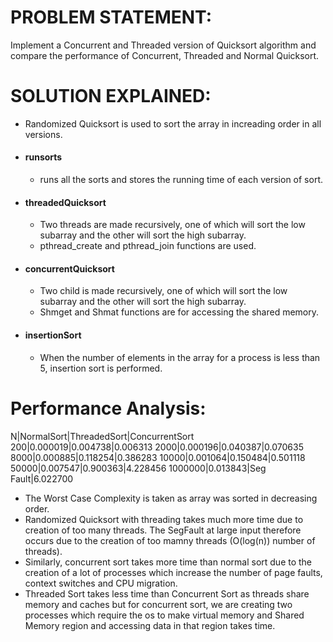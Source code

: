 PROBLEM STATEMENT:
==================
Implement a Concurrent and Threaded version of Quicksort algorithm and compare the performance of Concurrent, Threaded and Normal Quicksort.

SOLUTION EXPLAINED:
===================
+ Randomized Quicksort is used to sort the array in increading order in all versions.
+ #### runsorts
	+ runs all the sorts and stores the running time of each version of sort.
+ #### threadedQuicksort
	+ Two threads are made recursively, one of which will sort the low subarray and the other will sort the high subarray.
	+ pthread_create and pthread_join functions are used.
+ #### concurrentQuicksort
	+ Two child is made recursively, one of which will sort the low subarray and the other will sort the high subarray.
	+ Shmget and Shmat functions are for accessing the shared memory.
+ #### insertionSort
	+ When the number of elements in the array for a process is less than 5, insertion sort is performed.

Performance Analysis:
===================
N|NormalSort|ThreadedSort|ConcurrentSort
200|0.000019|0.004738|0.006313
2000|0.000196|0.040387|0.070635
8000|0.000885|0.118254|0.386283
10000|0.001064|0.150484|0.501118
50000|0.007547|0.900363|4.228456
1000000|0.013843|Seg Fault|6.022700

+ The Worst Case Complexity is taken as array was sorted in decreasing order.
+ Randomized Quicksort with threading takes much more time due to creation of too many threads. The SegFault at large input therefore occurs due to the creation of too mamny threads (O(log(n)) number of threads).
+ Similarly, concurrent sort takes more time than normal sort due to the creation of a lot of processes which increase the number of page faults, context switches and CPU migration.
+ Threaded Sort takes less time than Concurrent Sort as threads share memory and caches but for concurrent sort, we are creating two processes which require the os to make virtual memory and Shared Memory region and accessing data in that region takes time.